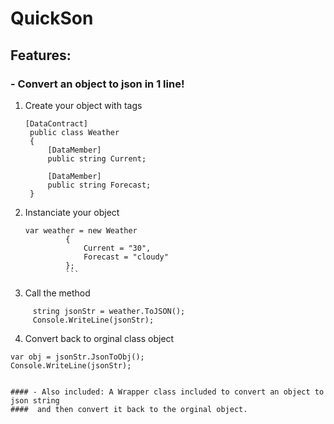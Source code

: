# QuickSon
## Features:
### - Convert an object to json in 1 line!


1. Create your object with tags
   ```  
   [DataContract]
    public class Weather
    {
        [DataMember]
        public string Current;
        
        [DataMember]
        public string Forecast;
    }
    ```
2. Instanciate your object
   ```
   var weather = new Weather
            {
                Current = "30",
                Forecast = "cloudy"
            };
            ```
3. Call the method
```
     string jsonStr = weather.ToJSON();
     Console.WriteLine(jsonStr);
```
4. Convert back to orginal class object
```
var obj = jsonStr.JsonToObj();
Console.WriteLine(jsonStr);


#### - Also included: A Wrapper class included to convert an object to json string
####  and then convert it back to the orginal object.
